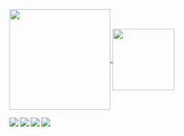
<a href="https://github.com/RUZ4R/">
  <img height=180 align="center" src="https://github-readme-stats.vercel.app/api?username=RUZ4R&include_all_commits=true&show_icons=true&theme=gotham" />
</a>
<a href="https://github.com/RUZ4R/">
  <img height=110 align="center" src="https://github-readme-stats.vercel.app/api/top-langs?username=RUZ4R&layout=compact&langs_count=16&card_width=320&theme=gotham" />
</a>

<div> 
  
  <a href="https://www.instagram.com/end.rio/" target="_blank"><img align="left" src="https://img.shields.io/badge/-Instagram-%23E4405F?style=for-the-badge&logo=instagram&logoColor=white" target="_blank"></a>
  <a href="https://www.linkedin.com/in/endrio/" target="_blank"><img align="left" src="https://img.shields.io/badge/-LinkedIn-%230077B5?style=for-the-badge&logo=linkedin&logoColor=white" target="_blank"></a> 
  <a href ="mailto:ruzar23@protonmail.com"><img align="left" src="https://img.shields.io/badge/Kali_Linux-557C94?style=for-the-badge&logo=kali-linux&logoColor=white"></a>
  <a href="https://github.com/RUZ4R/"><img align="left" src="https://img.shields.io/badge/Python-14354C?style=for-the-badge&logo=python&logoColor=white"></a>

 
</div>
 
